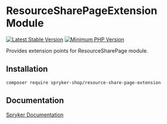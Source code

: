 # ResourceSharePageExtension Module
[![Latest Stable Version](https://poser.pugx.org/spryker-shop/resource-share-page-extension/v/stable.svg)](https://packagist.org/packages/spryker-shop/resource-share-page-extension)
[![Minimum PHP Version](https://img.shields.io/badge/php-%3E%3D%207.4-8892BF.svg)](https://php.net/)

Provides extension points for ResourceSharePage module.

## Installation

```
composer require spryker-shop/resource-share-page-extension
```

## Documentation

[Spryker Documentation](https://documentation.spryker.com/module_guide/overview.htm)
